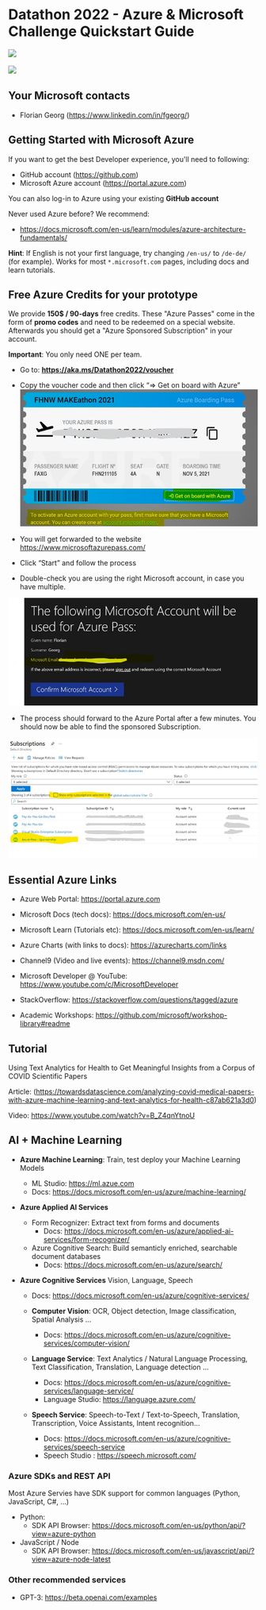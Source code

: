 # Datathon 2022 - Azure & Microsoft Challenge Quickstart Guide

<img src="https://datadays.ch/assets/images/image02.png?v=11b9fbb0" width="200">


![](https://upload.wikimedia.org/wikipedia/commons/9/96/Microsoft_logo_%282012%29.svg)


## Your Microsoft contacts
- Florian Georg (https://www.linkedin.com/in/fgeorg/)



## Getting Started with Microsoft Azure
If you want to get the best Developer experience, you'll need to following:
- GitHub account (https://github.com)
- Microsoft Azure account (https://portal.azure.com) 

You can also log-in to Azure using your existing __GitHub account__

Never used Azure before?
We recommend: 
- https://docs.microsoft.com/en-us/learn/modules/azure-architecture-fundamentals/

__Hint__: 
If English is not your first language, try changing `/en-us/` to `/de-de/` (for example). Works for most `*.microsoft.com` pages, including docs and learn tutorials.

## Free Azure Credits for your prototype
We provide __150$ / 90-days__ free credits.
These "Azure Passes" come in the form of __promo codes__ and need to be redeemed on a special website. Afterwards you should get a "Azure Sponsored Subscription" in your account.

__Important__: You only need ONE per team.

* Go to: __https://aka.ms/Datathon2022/voucher__
* Copy the voucher code and then click “=> Get on board with Azure”
![](img/checkin_pass.jpg)

* You will get forwarded to the website https://www.microsoftazurepass.com/
* Click “Start” and follow the process
* Double-check you are using the right Microsoft account, in case you have multiple.

![](img/confirm_account.jpg)

* The process should forward to the Azure Portal after a few minutes. You should now be able to find the sponsored Subscription.

![](img/sponsored_subscription.jpg)



## Essential Azure Links

- Azure Web Portal:  https://portal.azure.com
- Microsoft Docs (tech docs): https://docs.microsoft.com/en-us/
- Microsoft Learn (Tutorials etc): https://docs.microsoft.com/en-us/learn/
- Azure Charts (with links to docs): https://azurecharts.com/links
- Channel9 (Video and live events): https://channel9.msdn.com/
- Microsoft Developer @ YouTube: https://www.youtube.com/c/MicrosoftDeveloper
- StackOverflow: https://stackoverflow.com/questions/tagged/azure

- Academic Workshops: https://github.com/microsoft/workshop-library#readme
 


## Tutorial 
Using Text Analytics for Health to Get Meaningful Insights from a Corpus of COVID Scientific Papers

Article: (https://towardsdatascience.com/analyzing-covid-medical-papers-with-azure-machine-learning-and-text-analytics-for-health-c87ab621a3d0)

Video: https://www.youtube.com/watch?v=B_Z4qnYtnoU





## AI + Machine Learning
- __Azure Machine Learning__: Train, test deploy your Machine Learning Models
  - ML Studio: https://ml.azue.com
  - Docs: https://docs.microsoft.com/en-us/azure/machine-learning/


- __Azure Applied AI Services__ 
  - Form Recognizer: Extract text from forms and documents
     - Docs: https://docs.microsoft.com/en-us/azure/applied-ai-services/form-recognizer/
  - Azure Cognitive Search: Build semanticly enriched, searchable document databases
    - Docs: https://docs.microsoft.com/en-us/azure/search/
  

- __Azure Cognitive Services__ Vision, Language, Speech 
  - Docs: https://docs.microsoft.com/en-us/azure/cognitive-services/

  - __Computer Vision__: OCR, Object detection, Image classification, Spatial Analysis ...
    - Docs: https://docs.microsoft.com/en-us/azure/cognitive-services/computer-vision/

    
  - __Language Service__: Text Analytics / Natural Language Processing, Text Classification, Translation, Language detection ...
    - Docs: https://docs.microsoft.com/en-us/azure/cognitive-services/language-service/
    - Language Studio: https://language.azure.com/
   
  - __Speech Service__: Speech-to-Text / Text-to-Speech, Translation, Transcription, Voice Assistants, Intent recognition...
    - Docs: https://docs.microsoft.com/en-us/azure/cognitive-services/speech-service
    - Speech Studio : https://speech.microsoft.com/





###  Azure SDKs and REST API
Most Azure Servies have SDK support for common languages (Python, JavaScript, C#, ...)

- Python:
  - SDK API Browser: https://docs.microsoft.com/en-us/python/api/?view=azure-python
- JavaScript / Node
  - SDK API Browser: https://docs.microsoft.com/en-us/javascript/api/?view=azure-node-latest




### Other recommended services

- GPT-3: https://beta.openai.com/examples 





